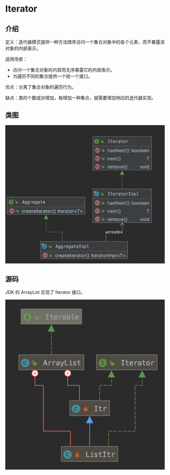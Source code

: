 # Iterator

## 介绍

定义：迭代器模式提供一种方法顺序访问一个集合对象中的各个元素，而不暴露该对象的内部表示。

适用场景：

* 访问一个集合对象的内容而无序暴露它的内部表示。
* 为遍历不同的集合提供一个统一个接口。

优点：分离了集合对象的遍历行为。

缺点：类的个数成对增加，每增加一种集合，就需要增加响应的迭代器实现。

## 类图

![](../../.gitbook/assets/image%20%2865%29.png)

## 源码

JDK 的 ArrayList 实现了 Iterator 接口。

![](../../.gitbook/assets/image%20%28144%29.png)

